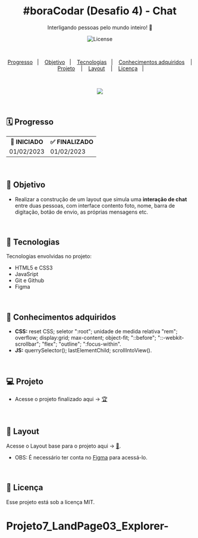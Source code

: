 <h1 align="center">#boraCodar (Desafio 4) - Chat</h1>

<p align="center">
Interligando pessoas pelo mundo inteiro! 🚀
</p>

<p align="center">
  <img alt="License" src="https://img.shields.io/static/v1?label=license&message=MIT&color=49AA26&labelColor=000000">
</p>

</br>

<p align="center">
  <a href="#-Progresso">Progresso</a>&nbsp;&nbsp;&nbsp;|&nbsp;&nbsp;&nbsp;
  <a href="#-Objetivo">Objetivo</a>&nbsp;&nbsp;&nbsp;|&nbsp;&nbsp;&nbsp;
  <a href="#-Tecnologias">Tecnologias</a>&nbsp;&nbsp;&nbsp;|&nbsp;&nbsp;&nbsp;
  <a href="#-Conhecimentos-adquiridos">Conhecimentos adquiridos</a>
  &nbsp;&nbsp;&nbsp;|&nbsp;&nbsp;&nbsp;
  <a href="#-Projeto">Projeto</a>
  &nbsp;&nbsp;&nbsp;|&nbsp;&nbsp;&nbsp;
  <a href="#-Layout">Layout</a>
  &nbsp;&nbsp;&nbsp;|&nbsp;&nbsp;&nbsp;
  <a href="#-Licença">Licença</a>&nbsp;&nbsp;&nbsp;|&nbsp;&nbsp;&nbsp;
</p>

</br>

<p align = "center">
<img src="https://i.imgur.com/9JAQs0C.png"/>
</p>

<br>

## 🗓️ Progresso

<div align="center">
  <table>
    <tr>
      <th>🚩 INICIADO</th>
      <th>✅ FINALIZADO</th>
    </tr>
    <tr>
      <td>01/02/2023</td>
      <td>01/02/2023</td>
    </tr>
  </table>
</div>

<br>

## 🎯 Objetivo

- Realizar a construção de um layout que simula uma <strong>interação de chat</strong> entre duas pessoas, com interface contento foto, nome, barra de digitação, botão de envio, as próprias mensagens etc.

<br>

## 🚀 Tecnologias

Tecnologias envolvidas no projeto:

- HTML5 e CSS3
- JavaSript
- Git e Github
- Figma

<br>

## 🧠 Conhecimentos adquiridos

<p align="justify">

- <Strong>CSS:</strong> reset CSS; seletor ":root"; unidade de medida relativa "rem"; overflow; display:grid; max-content; object-fit; "::before"; "::-webkit-scrollbar"; "flex"; "outline"; ":focus-within".
  <br/>
- <strong>JS:</strong> querrySelector(); lastElementChild; scrollIntoView().

</p>

<br/>

## 💻 Projeto

<p align="justify">

</p>

- Acesse o projeto finalizado aqui -> [🏆](https://pedro-suassuna.github.io/boraCodar_Desafio4)

<br>

## 🔖 Layout

Acesse o Layout base para o projeto aqui -> [🎨](<https://www.figma.com/file/MXNctW3Z4TgmS2LnnApAqS/%23boraCodar---Desafio-4-(Community)?t=WHQmErhEORHJ6Uzb-6>).
<br/>

- OBS: É necessário ter conta no [Figma](https://figma.com) para acessá-lo.

<br>

## 📖 Licença

Esse projeto está sob a licença MIT.
# Projeto7_LandPage03_Explorer-
